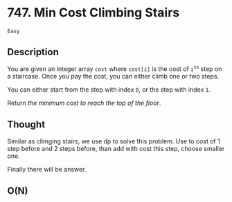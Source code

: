 # 747. Min Cost Climbing Stairs

`Easy`

## Description

<p>You are given an integer array <code>cost</code> where <code>cost[i]</code> is the cost of <code>i<sup>th</sup></code> step on a staircase. Once you pay the cost, you can either climb one or two steps.</p>

<p>You can either start from the step with index <code>0</code>, or the step with index <code>1</code>.</p>

<p>Return <em>the minimum cost to reach the top of the floor</em>.</p>

## Thought

Similar as climging stairs, we use dp to solve this problem.
Use to cost of 1 step before and 2 steps before, than add with cost this step, choose smaller one.

Finally there will be answer.

## O(N)